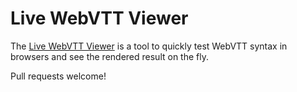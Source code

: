 # Live WebVTT Viewer

The [Live WebVTT Viewer](https://zcorpan.github.io/live-webvtt-viewer/) is a tool to quickly test
WebVTT syntax in browsers and see the rendered result on the fly.

Pull requests welcome!
